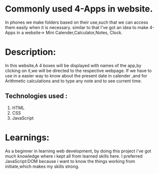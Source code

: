 # Commonly used 4-Apps in website.
   In phones we make folders based on their use,such that we can access them easily when it is necessary.
   similar to that I've got an idea to make 4-Apps in a website-> Mini Calender,Calculator,Notes, Clock.

# Description:
   In this website,A 4 boxes will be displayed with names of the app,by clicking on it,we will be directed to the respective webpage. If we have to use in a easier way  to know about the present date in calender ,and for  Arithmetic calculations and to type any note and to see current time.


## Technologies used :
   1. HTML
   2. CSS
   3. JavaScript

# Learnings:
  As a beginner in learning web development, by doing this project i've got much knowledge where i kept all from learned skills here.
  I preferred JavaScript:DOM because i want to know the things working from initiate,which makes  my skills strong.